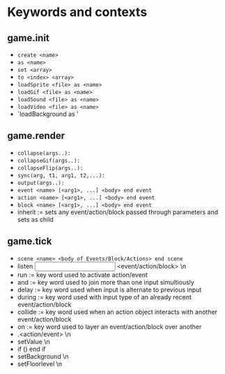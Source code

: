 Keywords and contexts
=====================

game.init
---------
- `create <name>`
- `as <name>`
- `set <array>`
- `to <index> <array>`
- `loadSprite <file> as <name>`
- `loadGif <file> as <name>`
- `loadSound <file> as <name>`
- `loadVideo <file> as <name>`
- `loadBackground <file> as <name>'

game.render
-----------
- `collapse(args..): `
- `collapseGif(args..):`
- `collapseFlip(args..):`
- `sync(arg, t1, arg1, t2,...):`
- `output(args..):`
- `event <name> [<arg1>, ...] <body> end event`
- `action <name> [<arg1>, ...] <body> end event`
- `block <name> [<arg1>, ...] <body> end event`
- inherit := sets any event/action/block passed through parameters and sets as child

game.tick
---------
- `scene <name> <body of Events/Block/Actions> end scene`
- listen <input method> <event/action/block> \n
- run := key word used to activate action/event
- and := key word used to join more than one input simultiously
- delay := key word used when input is alternate to previous input
- during := key word used with input type of an already recent event/action/block
- collide := key word used when an action object interacts with another event/action/block
- on := key word used to layer an event/action/block over another
- <block name>.<action/event> \n
- setValue <name> <value> \n
- if (<cond>) <body> end if
- setBackground <name> \n
- setFloorlevel <pixel height from bottom> \n